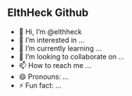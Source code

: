 ##  ElthHeck  Github  ##

- 👋 Hi, I’m @elthheck
- 👀 I’m interested in ...
- 🌱 I’m currently learning ...
- 💞️ I’m looking to collaborate on ...
- 📫 How to reach me ...
- 😄 Pronouns: ...
- ⚡ Fun fact: ...

<!---
elthheck/elthheck is a ✨ special ✨ repository because its `README.md` (this file) appears on your GitHub profile.
You can click the Preview link to take a look at your changes.
--->
